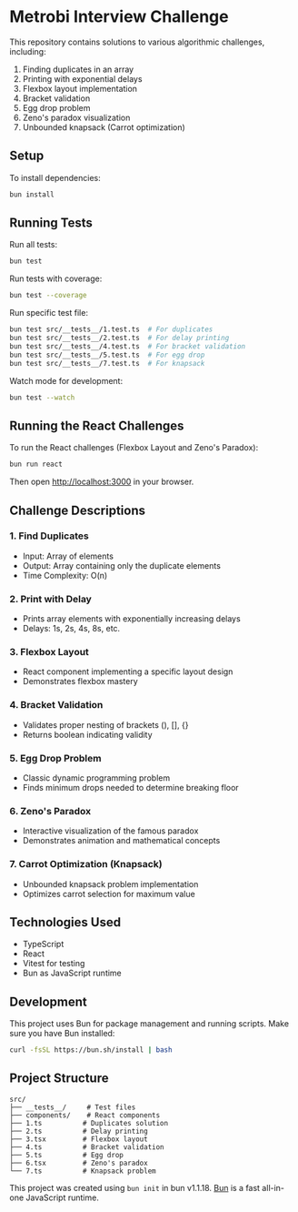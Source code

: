 # Metrobi Interview Challenge

This repository contains solutions to various algorithmic challenges, including:

1. Finding duplicates in an array
2. Printing with exponential delays
3. Flexbox layout implementation
4. Bracket validation
5. Egg drop problem
6. Zeno's paradox visualization
7. Unbounded knapsack (Carrot optimization)

## Setup

To install dependencies:

```bash
bun install
```

## Running Tests

Run all tests:

```bash
bun test
```

Run tests with coverage:

```bash
bun test --coverage
```

Run specific test file:

```bash
bun test src/__tests__/1.test.ts  # For duplicates
bun test src/__tests__/2.test.ts  # For delay printing
bun test src/__tests__/4.test.ts  # For bracket validation
bun test src/__tests__/5.test.ts  # For egg drop
bun test src/__tests__/7.test.ts  # For knapsack
```

Watch mode for development:

```bash
bun test --watch
```

## Running the React Challenges

To run the React challenges (Flexbox Layout and Zeno's Paradox):

```bash
bun run react
```

Then open [http://localhost:3000](http://localhost:3000) in your browser.

## Challenge Descriptions

### 1. Find Duplicates

- Input: Array of elements
- Output: Array containing only the duplicate elements
- Time Complexity: O(n)

### 2. Print with Delay

- Prints array elements with exponentially increasing delays
- Delays: 1s, 2s, 4s, 8s, etc.

### 3. Flexbox Layout

- React component implementing a specific layout design
- Demonstrates flexbox mastery

### 4. Bracket Validation

- Validates proper nesting of brackets (), [], {}
- Returns boolean indicating validity

### 5. Egg Drop Problem

- Classic dynamic programming problem
- Finds minimum drops needed to determine breaking floor

### 6. Zeno's Paradox

- Interactive visualization of the famous paradox
- Demonstrates animation and mathematical concepts

### 7. Carrot Optimization (Knapsack)

- Unbounded knapsack problem implementation
- Optimizes carrot selection for maximum value

## Technologies Used

- TypeScript
- React
- Vitest for testing
- Bun as JavaScript runtime

## Development

This project uses Bun for package management and running scripts. Make sure you have Bun installed:

```bash
curl -fsSL https://bun.sh/install | bash
```

## Project Structure

```text
src/
├── __tests__/     # Test files
├── components/    # React components
├── 1.ts          # Duplicates solution
├── 2.ts          # Delay printing
├── 3.tsx         # Flexbox layout
├── 4.ts          # Bracket validation
├── 5.ts          # Egg drop
├── 6.tsx         # Zeno's paradox
└── 7.ts          # Knapsack problem
```

This project was created using `bun init` in bun v1.1.18. [Bun](https://bun.sh) is a fast all-in-one JavaScript runtime.
